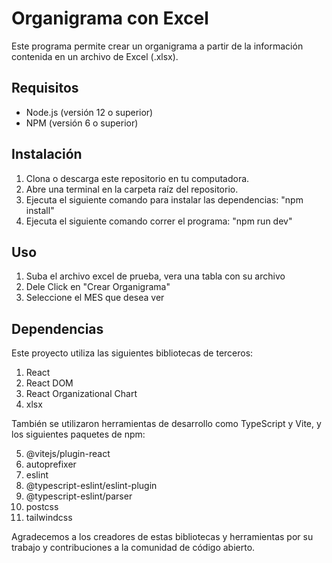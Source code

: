 # Organigrama con Excel

Este programa permite crear un organigrama a partir de la información contenida en un archivo de Excel (.xlsx).

## Requisitos

- Node.js (versión 12 o superior)
- NPM (versión 6 o superior)

## Instalación

1. Clona o descarga este repositorio en tu computadora.
2. Abre una terminal en la carpeta raíz del repositorio.
3. Ejecuta el siguiente comando para instalar las dependencias: "npm install"
4. Ejecuta el siguiente comando correr el programa: "npm run dev"

## Uso

1. Suba el archivo excel de prueba, vera una tabla con su archivo
2. Dele Click en "Crear Organigrama"
3. Seleccione el MES que desea ver

## Dependencias
Este proyecto utiliza las siguientes bibliotecas de terceros:

1. React
2. React DOM
3. React Organizational Chart
4. xlsx

También se utilizaron herramientas de desarrollo como TypeScript y Vite, y los siguientes paquetes de npm:

5. @vitejs/plugin-react
6. autoprefixer
7. eslint
8. @typescript-eslint/eslint-plugin
9. @typescript-eslint/parser
10. postcss
11. tailwindcss

Agradecemos a los creadores de estas bibliotecas y herramientas por su trabajo y contribuciones a la comunidad de código abierto.